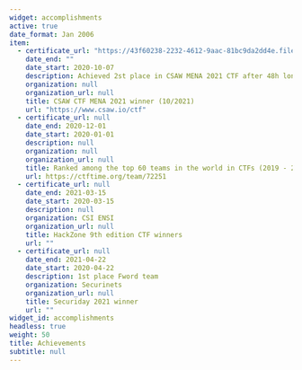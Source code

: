 ```yaml
---
widget: accomplishments
active: true
date_format: Jan 2006
item:
  - certificate_url: "https://43f60238-2232-4612-9aac-81bc9da2dd4e.filesusr.com/ugd/acbc49_6517e125dbc34b05b88f847e6c8396d2.pdf"
    date_end: ""
    date_start: 2020-10-07
    description: Achieved 2st place in CSAW MENA 2021 CTF after 48h long competition
    organization: null
    organization_url: null
    title: CSAW CTF MENA 2021 winner (10/2021)
    url: "https://www.csaw.io/ctf"
  - certificate_url: null
    date_end: 2020-12-01
    date_start: 2020-01-01
    description: null
    organization: null
    organization_url: null
    title: Ranked among the top 60 teams in the world in CTFs (2019 - 2020)
    url: https://ctftime.org/team/72251
  - certificate_url: null
    date_end: 2021-03-15
    date_start: 2020-03-15
    description: null
    organization: CSI ENSI
    organization_url: null
    title: HackZone 9th edition CTF winners
    url: ""
  - certificate_url: null
    date_end: 2021-04-22
    date_start: 2020-04-22
    description: 1st place Fword team
    organization: Securinets
    organization_url: null
    title: Securiday 2021 winner
    url: ""
widget_id: accomplishments
headless: true
weight: 50
title: Achievements
subtitle: null
---
```

